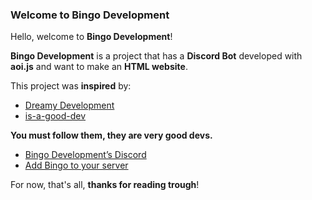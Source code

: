 ### Welcome to Bingo Development

Hello, welcome to **Bingo Development**!

**Bingo Development** is a project that has a **Discord Bot** developed with **aoi.js** and want to make an **HTML website**.

This project was **inspired** by:

- [Dreamy Development](https://discord.gg/4DQH6sJt3p)
- [is-a-good-dev](https://is-a-good.dev/discord)

**You must follow them, they are very good devs.**

- [Bingo Development’s Discord](https://discord.gg/xpEvsas2Fx)
- [Add Bingo to your server](https://dsc.gg/bingobotx)

For now, that's all, __thanks for reading trough__!
